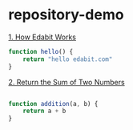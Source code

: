 # repository-demo

[1. How Edabit Works](https://edabit.com/challenge/ARr5tA458o2tC9FTN)

```js 
function hello() {
	return "hello edabit.com"
}
```

[2. Return the Sum of Two Numbers](https://edabit.com/challenge/3LpBLgNRyaHMvNb4j)

```js

function addition(a, b) {
	return a + b
}

```